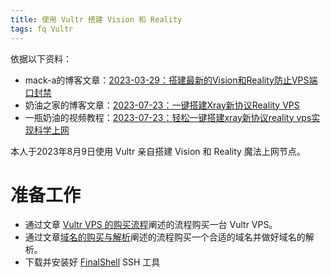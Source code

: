 ```yaml
---
title: 使用 Vultr 搭建 Vision 和 Reality
tags: fq Vultr
---
```


依据以下资料：

- mack-a的博客文章：[2023-03-29：搭建最新的Vision和Reality防止VPS端口封禁](https://www.v2ray-agent.com/archives/1680104902581)
- 奶油之家的博客文章：[2023-07-23：一键搭建Xray新协议Reality VPS](https://naiyous.com/732.html)
- 一瓶奶油的视频教程：[2023-07-23：轻松一键搭建xray新协议reality vps实现科学上网](https://www.youtube.com/watch?v=sVupcPFLvxs&t=256s)

本人于2023年8月9日使用 Vultr 亲自搭建 Vision 和 Reality 魔法上网节点。

# 准备工作

- 通过文章 [Vultr VPS 的购买流程](https://meiting-wang.github.io/2023/08/09/vultr-vps-%E7%9A%84%E8%B4%AD%E4%B9%B0%E6%B5%81%E7%A8%8B.html)阐述的流程购买一台 Vultr VPS。
- 通过文章[域名的购买与解析](https://meiting-wang.github.io/2023/08/09/%E5%9F%9F%E5%90%8D%E7%9A%84%E8%B4%AD%E4%B9%B0%E4%B8%8E%E8%A7%A3%E6%9E%90.html)阐述的流程购买一个合适的域名并做好域名的解析。
- 下载并安装好 [FinalShell](https://www.hostbuf.com/t/988.html) SSH 工具



























